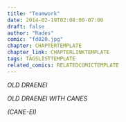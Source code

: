 ```yaml
---
title: "Teamwork"
date: 2014-02-19T02:08:00-07:00
draft: false
author: "Rades"
comic: "fd020.jpg"
chapter: CHAPTERTEMPLATE
chapter_link: CHAPTERLINKTEMPLATE
tags: TAGSLISTTEMPLATE
related_comics: RELATEDCOMICTEMPLATE
---
```


*OLD DRAENEI*

*OLD DRAENEI WITH CANES*

*(CANE-EI)*

